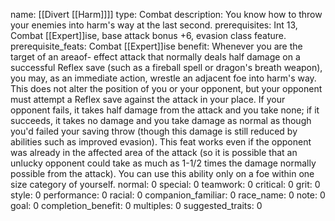 name: [[Divert [[Harm]]]]
type: Combat
description: You know how to throw your enemies into harm's way at the last second.
prerequisites: Int 13, Combat [[Expert]]ise, base attack bonus +6, evasion class feature.
prerequisite_feats: Combat [[Expert]]ise
benefit: Whenever you are the target of an areaof- effect attack that normally deals half damage on a successful Reflex save (such as a fireball spell or dragon's breath weapon), you may, as an immediate action, wrestle an adjacent foe into harm's way. This does not alter the position of you or your opponent, but your opponent must attempt a Reflex save against the attack in your place. If your opponent fails, it takes half damage from the attack and you take none; if it succeeds, it takes no damage and you take damage as normal as though you'd failed your saving throw (though this damage is still reduced by abilities such as improved evasion). This feat works even if the opponent was already in the affected area of the attack (so it is possible that an unlucky opponent could take as much as 1-1/2 times the damage normally possible from the attack). You can use this ability only on a foe within one size category of yourself.
normal: 0
special: 0
teamwork: 0
critical: 0
grit: 0
style: 0
performance: 0
racial: 0
companion_familiar: 0
race_name: 0
note: 0
goal: 0
completion_benefit: 0
multiples: 0
suggested_traits: 0
